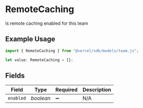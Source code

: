 # RemoteCaching

Is remote caching enabled for this team

## Example Usage

```typescript
import { RemoteCaching } from "@vercel/sdk/models/team.js";

let value: RemoteCaching = {};
```

## Fields

| Field              | Type               | Required           | Description        |
| ------------------ | ------------------ | ------------------ | ------------------ |
| `enabled`          | *boolean*          | :heavy_minus_sign: | N/A                |